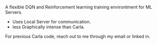 A flexible DQN and Reinforcement learning training environtment for ML Servers. 

- Uses Local Server for communication.
- less Graphically intense than Carla.


For previous Carla code, reach out to me through my email or linked in. 
